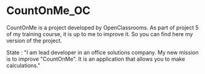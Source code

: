 # CountOnMe_OC

CountOnMe is a project developed by OpenClassrooms.
As part of project 5 of my training course, it is up to me to improve it. 
So you can find here my version of the project.

State : "I am lead developer in an office solutions company.
My new mission is to improve "CountOnMe". It is an application that allows you to make calculations."
